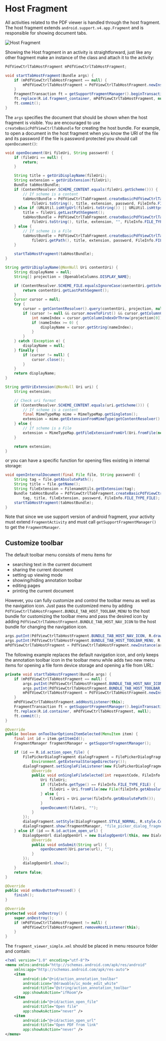 # Host Fragment

All activities related to the PDF viewer is handled through the host fragment. The host fragment extends `android.support.v4.app.Fragment` and is responsible for showing document tabs.

![](https://github.com/sgong-pdftron/stranger-docs/blob/master/android/guides/basics/gif/host-fragment.gif?raw=true "Host Fragment")

Showing the Host fragment in an activity is straightforward, just like any other fragment make an instance of the class and attach it to the activity:

```java
PdfViewCtrlTabHostFragment mPdfViewCtrlTabHostFragment;

void startTabHostFragment(Bundle args) {
	if (mPdfViewCtrlTabHostFragment == null) {
		mPdfViewCtrlTabHostFragment = PdfViewCtrlTabHostFragment.newInstance(args);
	}
	FragmentTransaction ft = getSupportFragmentManager().beginTransaction();
	ft.replace(R.id.fragment_container, mPdfViewCtrlTabHostFragment, null);
	ft.commit();
}
```

The `args` specifies the document that should be shown when the host fragment is visible. You are encouraged to use `createBasicPdfViewCtrlTabBundle` for creating the host bundle. For example, to open a document in the host fragment when you know the URI of the file and its password if the file is password protected you should call `openDocument()`:

```java
void openDocument(Uri fileUri, String password) {
	if (fileUri == null) {
		return;
	}

	String title = getUriDisplayName(fileUri);
	String extension = getUriExtension(fileUri);
	Bundle tabHostBundle;	
	if (ContentResolver.SCHEME_CONTENT.equals(fileUri.getScheme())) {
		// If scheme is a content
		tabHostBundle = PdfViewCtrlTabFragment.createBasicPdfViewCtrlTabBundle(
			fileUri.toString(), title, extension, password, FileInfo.FILE_TYPE_EXTERNAL);
	} else if (URLUtil.isHttpUrl(fileUri.toString()) || URLUtil.isHttpsUrl(fileUri.toString())) {
		title = fileUri.getLastPathSegment();
		tabHostBundle = PdfViewCtrlTabFragment.createBasicPdfViewCtrlTabBundle(
			fileUri.toString(), title, extension, "", FileInfo.FILE_TYPE_OPEN_URL);
	} else {
		// If scheme is a File
		tabHostBundle = PdfViewCtrlTabFragment.createBasicPdfViewCtrlTabBundle(
			fileUri.getPath(), title, extension, password, FileInfo.FILE_TYPE_FILE);
	}

	startTabHostFragment(tabHostBundle);
}

String getUriDisplayName(@NonNull Uri contentUri) {
	String displayName = null;
	String[] projection = {OpenableColumns.DISPLAY_NAME};

	if (ContentResolver.SCHEME_FILE.equalsIgnoreCase(contentUri.getScheme())) {
		return contentUri.getLastPathSegment();
	}
	Cursor cursor = null;
	try {
		cursor = getContentResolver().query(contentUri, projection, null, null, null);
		if (cursor != null && cursor.moveToFirst() && cursor.getColumnCount() > 0 && cursor.getCount() > 0) {
			int nameIndex = cursor.getColumnIndexOrThrow(projection[0]);
			if (nameIndex >= 0) {
				displayName = cursor.getString(nameIndex);
			}
		}
	} catch (Exception e) {
		displayName = null;
	} finally {
		if (cursor != null) {
			cursor.close();
		}
	}
	return displayName;
}

String getUriExtension(@NonNull Uri uri) {
	String extension;

	// Check uri format
	if (ContentResolver.SCHEME_CONTENT.equals(uri.getScheme())) {
		// If scheme is a content
		final MimeTypeMap mime = MimeTypeMap.getSingleton();
		extension = mime.getExtensionFromMimeType(getContentResolver().getType(uri));
	} else {
		// If scheme is a File
		extension = MimeTypeMap.getFileExtensionFromUrl(Uri.fromFile(new File(uri.getPath())).toString());
	}

	return extension;
}
```

or you can have a specific function for opening files existing in internal storage:

```java
void openInternalDocument(final File file, String password) {
	String tag = file.getAbsolutePath();
	String title = file.getName();
	String fileExtension = FilenameUtils.getExtension(tag);
	Bundle tabHostBundle = PdfViewCtrlTabFragment.createBasicPdfViewCtrlTabBundle(
		tag, title, fileExtension, password, FileInfo.FILE_TYPE_FILE);
	startTabHostFragment(tabHostBundle);
}
```

Note that since we use support version of android fragment, your activity must extend `FragmentActivity` and must call `getSupportFragmentManager()` to get the `FragmentManager`.

## Customize toolbar
The default toolbar menu consists of menu items for
- searching text in the current document
- sharing the current document
- setting up viewing mode
- showing/hiding annotation toolbar
- editing pages
- printing the current document

However, you can fully customize and control the toolbar menu as well as the navigation icon. Just pass the customized menu by adding `PdfViewCtrlTabHostFragment.BUNDLE_TAB_HOST_TOOLBAR_MENU` to the host bundle for customizing the toolbar menu and pass the desired icon by adding `PdfViewCtrlTabHostFragment.BUNDLE_TAB_HOST_NAV_ICON` to the host bundle for changing the navigation icon.

```java
args.putInt(PdfViewCtrlTabHostFragment.BUNDLE_TAB_HOST_NAV_ICON, R.drawable.ic_arrow_back_white_24dp);
args.putInt(PdfViewCtrlTabHostFragment.BUNDLE_TAB_HOST_TOOLBAR_MENU, R.menu.fragment_viewer_simple);
mPdfViewCtrlTabHostFragment = PdfViewCtrlTabHostFragment.newInstance(args);
```

The following example replaces the default navigation icon, and only keeps the annotation toolbar icon in the toolbar menu while adds two new menu items for opening a file form device storage and opening a file from URL:

```java
private void startTabHostFragment(Bundle args) {
	if (mPdfViewCtrlTabHostFragment == null) {
	    args.putInt(PdfViewCtrlTabHostFragment.BUNDLE_TAB_HOST_NAV_ICON, R.drawable.ic_arrow_back_white_24dp);
        args.putInt(PdfViewCtrlTabHostFragment.BUNDLE_TAB_HOST_TOOLBAR_MENU, R.menu.fragment_viewer_simple);
    	mPdfViewCtrlTabHostFragment = PdfViewCtrlTabHostFragment.newInstance(args);
	}
	mPdfViewCtrlTabHostFragment.addHostListener(this);
    FragmentTransaction ft = getSupportFragmentManager().beginTransaction();
    ft.replace(R.id.container, mPdfViewCtrlTabHostFragment, null);
    ft.commit();
}

@Override
public boolean onToolbarOptionsItemSelected(MenuItem item) {
	final int id = item.getItemId();
	FragmentManager fragmentManager = getSupportFragmentManager();

	if (id == R.id.action_open_file) {
		FilePickerDialogFragment dialogFragment = FilePickerDialogFragment.newInstance(RequestCode.SELECT_FILE,
			Environment.getExternalStorageDirectory());
		dialogFragment.setSingleFileListener(new FilePickerDialogFragment.SingleFileListener() {
			@Override
			public void onSingleFileSelected(int requestCode, FileInfo fileInfo) {
				Uri fileUri;
				if (fileInfo.getType() == FileInfo.FILE_TYPE_FILE) {
					fileUri = Uri.fromFile(new File(fileInfo.getAbsolutePath()));
				} else {
					fileUri = Uri.parse(fileInfo.getAbsolutePath());
				}
				openDocument(fileUri, "");
			}
		});
		dialogFragment.setStyle(DialogFragment.STYLE_NORMAL, R.style.CustomAppTheme);
		dialogFragment.show(fragmentManager, "file_picker_dialog_fragment");
	} else if (id == R.id.action_open_url) {
		DialogOpenUrl dialogOpenUrl = new DialogOpenUrl(this, new DialogOpenUrl.DialogOpenUrlListener() {
			@Override
			public void onSubmit(String url) {
				openDocument(Uri.parse(url), "");
			}
		});
		dialogOpenUrl.show();
	}
	return false;
}

@Override
public void onNavButtonPressed() {
	finish();
}

@Override
protected void onDestroy() {
	super.onDestroy();
	if (mPdfViewCtrlTabHostFragment != null) {
		mPdfViewCtrlTabHostFragment.removeHostListener(this);
	}
}
```

The `fragment_viewer_simple.xml` should be placed in menu resource folder and contain:

```xml
<?xml version="1.0" encoding="utf-8"?>
<menu xmlns:android="http://schemas.android.com/apk/res/android"
    xmlns:app="http://schemas.android.com/apk/res-auto">
    <item
        android:id="@+id/action_annotation_toolbar"
        android:icon="@drawable/ic_mode_edit_white"
        android:title="@string/action_annotation_toolbar"
        app:showAsAction="ifRoom"/>
    <item
        android:id="@+id/action_open_file"
        android:title="Open file"
        app:showAsAction="never" />
    <item
        android:id="@+id/action_open_url"
        android:title="Open PDF from link"
        app:showAsAction="never" />
</menu>
```
